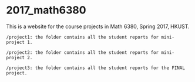 # 2017_math6380
This is a website for the course projects in Math 6380, Spring 2017, HKUST.

	/project1: the folder contains all the student reports for mini-project 1. 

	/project2: the folder contains all the student reports for mini-project 2. 

	/project3: the folder contains all the student reports for the FINAL project. 
